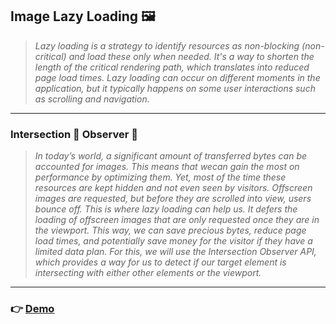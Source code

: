 ## Image Lazy Loading 🖼️

> _Lazy loading is a strategy to identify resources as non-blocking (non-critical) and load these only when needed. It's a way to shorten the length of the critical rendering path, which translates into reduced page load times. Lazy loading can occur on different moments in the application, but it typically happens on some user interactions such as scrolling and navigation._

---

### Intersection 🔭 Observer 👀

> _In today’s world, a significant amount of transferred bytes can be accounted for images. This means that wecan gain the most on performance by optimizing them. Yet, most of the time these resources are kept hidden and not even seen by visitors. Offscreen images are requested, but before they are scrolled into view, users bounce off. This is where lazy loading can help us. It defers the loading of offscreen images that are only requested once they are in the viewport. This way, we can save precious bytes, reduce page load times, and potentially save money for the visitor if they have a limited data plan. For this, we will use the Intersection Observer API, which provides a way for us to detect if our target element is intersecting with either other elements or the viewport._

---

### 👉 [Demo](https://jackworld99.github.io/ImageLazyLoading/index.html "Show index.html")
